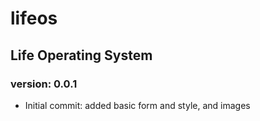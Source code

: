 # lifeos

## Life Operating System

### version: 0.0.1

- Initial commit: added basic form and style, and images